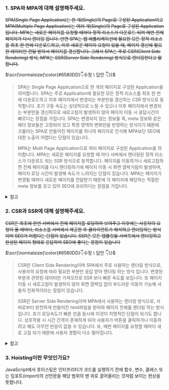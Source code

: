 
### 1. SPA와 MPA에 대해 설명해주세요.
~~SPA(Single Page Application)는 한 개(Single)의 Page로 구성된 Application이고 MPA(Multiple Page Application)는 여러 개(Single)의 Page로 구성된 Application입니다. MPA는 새로운 페이지를 요청할 때마다 정적 리소스가 다운로드 되며 매번 전체 페이지가 다시 렌더링 됩니다.  반면 SPA는 웹 에플리케이션에 필요한 모든 정적 리소스를 최초 한 번에 다운로드하고, 이후 새로운 페이지 요청이 있을 때, 페이지 갱신에 필요한 데이터만 전달 받아서 페이지를 갱신합니다. 그래서 SPA는 주로 CSR(Client Side Rendering) 방식, MPA는 SSR(Server Side Rendering) 방식으로 렌더링한다고 말합니다.~~

<p>$\scr{\normalsize{\color{#6580DD}👇수정 \ 답안 👇}}$</p>

> <p>SPA는 Single Page Application으로 한 개의 페이지로 구성된 Application을 의미합니다. SPA는 주로 Application에 필요한 모든 정적 리소스를 최초 한 번에 다운로드하고 이후 페이지에서 변경되는 부분만을 갱신하는 CSR 방식으로 동작합니다. 초기 구동 속도는 상대적으로 느릴 수 있으나 이후 페이지에서 변경되는 부분만을 갱신하므로 새로고침이 발생하지 않아 페이지 이동 시 응답시간이 빠르다는 장점을 가집니다. SPA는 변경되지 않는 정보들 즉, meta 정보와 같은 헤더 정보들은 고정되어 있고 특정 영역의 변화만을 반영하는 방식이기 떄문에 크롤러는 SPA로 만들어진 페이지를 하나의 페이지로 인식해 MPA보단 SEO에 대한 노출이 어렵다는 단점이 있습니다.</p><p>MPA는 Multi Page Application으로 여러 페이지로 구성된 Application을 의미합니다. MPA는 새로운 페이지를 요청할 때 마다 서버에서 렌더링된 정적 리소스가 다운로드 되는 SSR 방식으로 동작합니다. 페이지를 이동하거나 새로고침하면 전체 페이지를 다시 렌더링하기에 페이지 이동 시 화면 깜박거림이 발생하며, 페이지 로딩 시간이 발생해 속도가 느려지는 단점이 있습니다. MPA는 페이지가 변경될 때마다 새로운 페이지를 전달받기 때문에 각 페이지에 해당하는 적절한 meta 정보를 갖고 있어 SEO에 유리하다는 장점을 가집니다.</p>
<details>
<summary>참고</summary>
<p>[SPA MPA](https://velog.io/@yijaee/what-is-spa)</p>
</details>

### 2. CSR과 SSR에 대해 설명해주세요.
~~CSR은 최초에 한번 서버에서 전체 페이지를 로딩하여 보여주고 이후에는 사용자의 요청이 올 때마다, 리소스를 서버에서 제공한 후 클라이언트가 해석하고 렌더링하는 방식이며 SEO가 어렵다는 단점이 있습니다. SSR은 모든 템플릿을 서버측에서 렌더링하고 완성된 페이지 형태로 응답하며 SEO에 좋다는 장점이 있습니다~~

<p>$\scr{\normalsize{\color{#6580DD}👇수정 \ 답안 👇}}$</p>

> <p>CSR은 Client Side Rendering이며 SPA에서 주로 사용하는 렌더링 방식으로, 사용자의 요청에 따라 필요한 부분만 응답 받아 렌더링 하는 방식 입니다. 변경된 부분과 관련된 데이터만 가져오므로 SSR 보다 빠른 속도를 보입니다. 또 페이지 이동 시 새로고침이 발생하지 않아 화면 깜박임 없이 부드러운 이동이 가능해 사용자 친화적이라는 장점이 있습니다.</p><p>SSR은 Server Side Rendering이며 MPA에서 사용하는 렌더링 방식으로, 서버로부터 완전하게 만들어진 html파일을 받아와 페이지 전체를 렌더링 하는 방식입니다. 초기 로딩속도가 빠른 만큼 동시에 이것이 치명적인 단점이 되기도 합니다. 상호작용 시 시간 간격이 존재하게 되어 사용자가 버튼을 클릭하거나 이동하려고 해도 아무런 반응이 없을 수 있습니다. 또, 매번 페이지를 요청할 때마다 새로 고침 되기 때문에 사용자 경험이 다소 떨어집니다. </p>
<details>
<summary>참고</summary>
<p>[CSR SSR](https://miracleground.tistory.com/165)</p>
</details>

### 3. Hoisting이란 무엇인가요?
JavaScript에서 호이스팅은 인터프리터가 코드를 실행하기 전에 함수, 변수, 클래스 또는 임포트(import)의 선언문을 해당 범위의 맨 위로 끌어올리는 것처럼 보이는 현상을 뜻합니다. 
